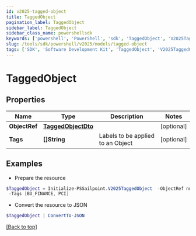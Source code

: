 ```yaml
---
id: v2025-tagged-object
title: TaggedObject
pagination_label: TaggedObject
sidebar_label: TaggedObject
sidebar_class_name: powershellsdk
keywords: ['powershell', 'PowerShell', 'sdk', 'TaggedObject', 'V2025TaggedObject'] 
slug: /tools/sdk/powershell/v2025/models/tagged-object
tags: ['SDK', 'Software Development Kit', 'TaggedObject', 'V2025TaggedObject']
---
```



# TaggedObject

## Properties

Name | Type | Description | Notes
------------ | ------------- | ------------- | -------------
**ObjectRef** | [**TaggedObjectDto**](tagged-object-dto) |  | [optional] 
**Tags** | **[]String** | Labels to be applied to an Object | [optional] 

## Examples

- Prepare the resource
```powershell
$TaggedObject = Initialize-PSSailpoint.V2025TaggedObject  -ObjectRef null `
 -Tags [BU_FINANCE, PCI]
```

- Convert the resource to JSON
```powershell
$TaggedObject | ConvertTo-JSON
```


[[Back to top]](#) 

